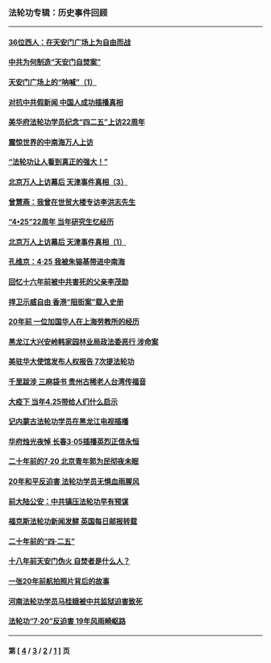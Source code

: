 ### 法轮功专辑：历史事件回顾
---
#### [36位西人：在天安门广场上为自由而战](../../pages/nf5793/n13390029.md?03070430) 
#### [中共为何制造“天安门自焚案”](../../pages/nf5793/n13183270.md?03070430) 
#### [天安门广场上的“呐喊”（1）](../../pages/nf5793/n13105277.md?03070430) 
#### [对抗中共假新闻 中国人成功插播真相](../../pages/nf5793/n12910618.md?03070430) 
#### [美华府法轮功学员纪念“四二五”上访22周年](../../pages/nf5793/n12904445.md?03070430) 
#### [震惊世界的中南海万人上访](../../pages/nf5793/n12903976.md?03070430) 
#### [“法轮功让人看到真正的强大！”](../../pages/nf5793/n12903195.md?03070430) 
#### [北京万人上访幕后 天津事件真相（3）](../../pages/nf5793/n12902807.md?03070430) 
#### [曾慧燕：我曾在世贸大楼专访李洪志先生](../../pages/nf5793/n12898729.md?03070430) 
#### [“4•25”22周年 当年研究生忆经历](../../pages/nf5793/n12894152.md?03070430) 
#### [北京万人上访幕后 天津事件真相（1）](../../pages/nf5793/n12885174.md?03070430) 
#### [孔维京：4·25 我被朱镕基带进中南海](../../pages/nf5793/n12864987.md?03070430) 
#### [回忆十六年前被中共害死的父亲李茂勋](../../pages/nf5793/n12880270.md?03070430) 
#### [捍卫示威自由 香港“阻街案”载入史册](../../pages/nf5793/n12811245.md?03070430) 
#### [20年前 一位加国华人在上海劳教所的经历](../../pages/nf5793/n12707932.md?03070430) 
#### [黑龙江大兴安岭韩家园林业局政法委恶行 涉命案](../../pages/nf5793/n12622815.md?03070430) 
#### [美驻华大使馆发布人权报告 7次提法轮功](../../pages/nf5793/n12520541.md?03070430) 
#### [千里跋涉 三麻袋书 贵州古稀老人台湾传福音](../../pages/nf5793/n12198750.md?03070430) 
#### [大疫下 当年4.25带给人们什么启示](../../pages/nf5793/n12058565.md?03070430) 
#### [记内蒙古法轮功学员在黑龙江电视插播](../../pages/nf5793/n11699194.md?03070430) 
#### [华府烛光夜悼 长春3·05插播英烈正信永恒](../../pages/nf5793/n11397432.md?03070430) 
#### [二十年前的7·20 北京青年郭为民彻夜未眠](../../pages/nf5793/n11354195.md?03070430) 
#### [20年和平反迫害 法轮功学员无惧血雨腥风](../../pages/nf5793/n11348279.md?03070430) 
#### [前大陆公安：中共镇压法轮功早有预谋](../../pages/nf5793/n11352168.md?03070430) 
#### [福克斯法轮功新闻发酵  英国每日邮报转载](../../pages/nf5793/n11285952.md?03070430) 
#### [二十年前的“四·二五”](../../pages/nf5793/n11207639.md?03070430) 
#### [十八年前天安门伪火 自焚者是什么人？](../../pages/nf5793/n10996556.md?03070430) 
#### [一张20年前航拍照片背后的故事](../../pages/nf5793/n10693797.md?03070430) 
#### [河南法轮功学员马桂娥被中共监狱迫害致死](../../pages/nf5793/n10684974.md?03070430) 
#### [法轮功“7‧20”反迫害 19年风雨崎岖路](../../pages/nf5793/n10570834.md?03070430) 

---
#### 第 [ [4](./4.md?03070430) / [3](./3.md?03070430) / [2](./2.md?03070430) / [1](./1.md?03070430) ] 页

